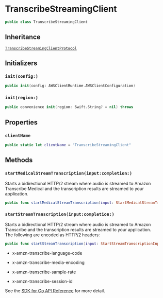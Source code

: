 # TranscribeStreamingClient

``` swift
public class TranscribeStreamingClient 
```

## Inheritance

[`TranscribeStreamingClientProtocol`](/aws-sdk-swift/reference/0.x/AWSTranscribeStreaming/TranscribeStreamingClientProtocol)

## Initializers

### `init(config:)`

``` swift
public init(config: AWSClientRuntime.AWSClientConfiguration) 
```

### `init(region:)`

``` swift
public convenience init(region: Swift.String? = nil) throws 
```

## Properties

### `clientName`

``` swift
public static let clientName = "TranscribeStreamingClient"
```

## Methods

### `startMedicalStreamTranscription(input:completion:)`

Starts a bidirectional HTTP/2 stream where audio is streamed to Amazon Transcribe Medical and the transcription results are streamed to your application.

``` swift
public func startMedicalStreamTranscription(input: StartMedicalStreamTranscriptionInput, completion: @escaping (ClientRuntime.SdkResult<StartMedicalStreamTranscriptionOutputResponse, StartMedicalStreamTranscriptionOutputError>) -> Void)
```

### `startStreamTranscription(input:completion:)`

Starts a bidirectional HTTP/2 stream where audio is streamed to Amazon Transcribe and the transcription results are streamed to your application. The following are encoded as HTTP/2 headers:

``` swift
public func startStreamTranscription(input: StartStreamTranscriptionInput, completion: @escaping (ClientRuntime.SdkResult<StartStreamTranscriptionOutputResponse, StartStreamTranscriptionOutputError>) -> Void)
```

  - x-amzn-transcribe-language-code

  - x-amzn-transcribe-media-encoding

  - x-amzn-transcribe-sample-rate

  - x-amzn-transcribe-session-id

See the [ SDK for Go API Reference](https://docs.aws.amazon.com/sdk-for-go/api/service/transcribestreamingservice/#TranscribeStreamingService.StartStreamTranscription) for more detail.
